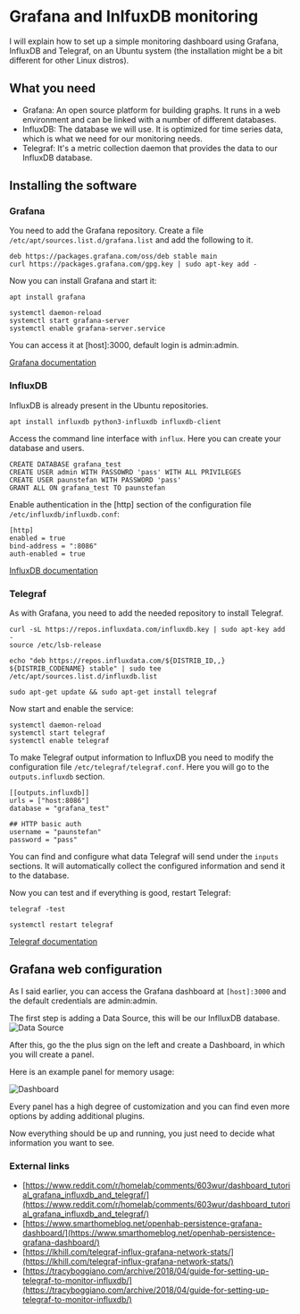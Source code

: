 # Grafana and InlfuxDB monitoring
I will explain how to set up a simple monitoring dashboard using Grafana, InfluxDB and Telegraf, on an Ubuntu system (the installation might be a bit different for other Linux distros).

## What you need

* Grafana: An open source platform for building graphs. It runs in a web environment and can be linked with a number of different databases.
* InfluxDB: The database we will use. It is optimized for time series data, which is what we need for our monitoring needs.
* Telegraf: It's a metric collection daemon that provides the data to our InfluxDB database.

## Installing the software

### Grafana
You need to add the Grafana repository. Create a file `/etc/apt/sources.list.d/grafana.list` and add the following to it.

```
deb https://packages.grafana.com/oss/deb stable main
curl https://packages.grafana.com/gpg.key | sudo apt-key add -
```

Now you can install Grafana and start it:

```
apt install grafana

systemctl daemon-reload
systemctl start grafana-server
systemctl enable grafana-server.service
```

You can access it at [host]:3000, default login is admin:admin.

[Grafana documentation](http://docs.grafana.org/)

### InfluxDB

InfluxDB is already present in the Ubuntu repositories.

```
apt install influxdb python3-influxdb influxdb-client
```

Access the command line interface with `influx`. Here you can create your database and users.

```
CREATE DATABASE grafana_test
CREATE USER admin WITH PASSOWRD 'pass' WITH ALL PRIVILEGES
CREATE USER paunstefan WITH PASSWORD 'pass'
GRANT ALL ON grafana_test TO paunstefan
```

Enable authentication in the [http] section of the configuration file `/etc/influxdb/influxdb.conf`:

```
[http]  
enabled = true  
bind-address = ":8086"
auth-enabled = true
```

[InfluxDB documentation](https://www.docs.influxdata.com/)

### Telegraf

As with Grafana, you need to add the needed repository to install Telegraf.

```
curl -sL https://repos.influxdata.com/influxdb.key | sudo apt-key add -
source /etc/lsb-release

echo "deb https://repos.influxdata.com/${DISTRIB_ID,,} ${DISTRIB_CODENAME} stable" | sudo tee /etc/apt/sources.list.d/influxdb.list

sudo apt-get update && sudo apt-get install telegraf
```

Now start and enable the service:

```
systemctl daemon-reload
systemctl start telegraf
systemctl enable telegraf
```

To make Telegraf output information to InfluxDB you need to modify the configuration file `/etc/telegraf/telegraf.conf`. Here you will go to the `outputs.influxdb` section.

```
[[outputs.influxdb]]
urls = ["host:8086"]
database = "grafana_test"

## HTTP basic auth
username = "paunstefan"
password = "pass"
```

You can find and configure what data Telegraf will send under the `inputs` sections. It will automatically collect the configured information and send it to the database.

Now you can test and if everything is good, restart Telegraf:

```
telegraf -test

systemctl restart telegraf
```

[Telegraf documentation](https://docs.influxdata.com/telegraf/v1.9/)

## Grafana web configuration

As I said earlier, you can access the Grafana dashboard at `[host]:3000` and the default credentials are admin:admin. 

The first step is adding a Data Source, this will be our InflluxDB database.
![Data Source](/static/data_source.png)

After this, go the the plus sign on the left and create a Dashboard, in which you will create a panel.

Here is an example panel for memory usage:

![Dashboard](/static/dashboard.png)

Every panel has a high degree of customization and you can find even more options by adding additional plugins. 

Now everything should be up and running, you just need to decide what information you want to see.

### External links
* [https://www.reddit.com/r/homelab/comments/603wur/dashboard_tutorial_grafana_influxdb_and_telegraf/](https://www.reddit.com/r/homelab/comments/603wur/dashboard_tutorial_grafana_influxdb_and_telegraf/)
* [https://www.smarthomeblog.net/openhab-persistence-grafana-dashboard/](https://www.smarthomeblog.net/openhab-persistence-grafana-dashboard/)
* [https://lkhill.com/telegraf-influx-grafana-network-stats/](https://lkhill.com/telegraf-influx-grafana-network-stats/)
* [https://tracyboggiano.com/archive/2018/04/guide-for-setting-up-telegraf-to-monitor-influxdb/](https://tracyboggiano.com/archive/2018/04/guide-for-setting-up-telegraf-to-monitor-influxdb/)
